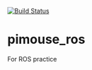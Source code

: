 [![Build Status](https://travis-ci.org/k24koba/pimouse_ros.svg?branch=master)](https://travis-ci.org/k24koba/pimouse_ros)

# pimouse_ros
For ROS practice
